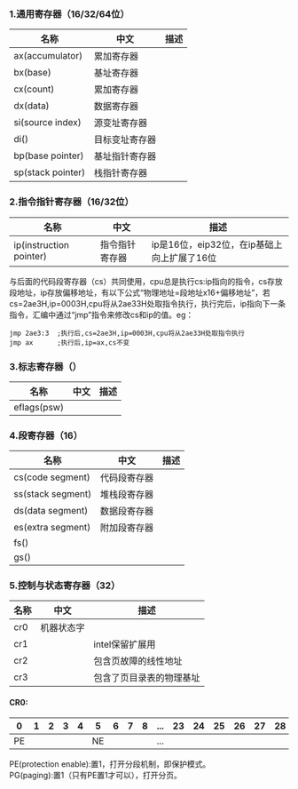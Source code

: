 ### 1.通用寄存器（16/32/64位）
|          名称      |     中文    | 描述 |
|-------------------|-------------|-----|
|ax(accumulator)    |  累加寄存器   |     |
|bx(base)           |  基址寄存器   |     |
|cx(count)          |  累加寄存器   |     |
|dx(data)           |  数据寄存器   |     |
|si(source index)   | 源变址寄存器  |      |
|di()               | 目标变址寄存器 |     |
|bp(base pointer)   | 基址指针寄存器 |     |
|sp(stack pointer)  | 栈指针寄存器   |     |

### 2.指令指针寄存器（16/32位）
|              名称      |     中文   |                  描述                      |
|-----------------------|------------|-------------------------------------------|
|ip(instruction pointer)|指令指针寄存器| ip是16位，eip32位，在ip基础上向上扩展了16位    |

与后面的代码段寄存器（cs）共同使用，cpu总是执行cs:ip指向的指令，cs存放段地址，ip存放偏移地址，有以下公式“物理地址=段地址x16+偏移地址”，若cs=2ae3H,ip=0003H,cpu将从2ae33H处取指令执行，执行完后，ip指向下一条指令，汇编中通过“jmp”指令来修改cs和ip的值。eg：        
```
jmp 2ae3:3  ;执行后,cs=2ae3H,ip=0003H,cpu将从2ae33H处取指令执行
jmp ax      ;执行后,ip=ax,cs不变
```

### 3.标志寄存器（）
|    名称    |   中文  | 描述 |
|-----------|---------|-----|
|eflags(psw)|         ||


### 4.段寄存器（16）
|         名称     |     中文    | 描述 |
|-----------------|-------------|-----|
|cs(code segment) | 代码段寄存器  |     |
|ss(stack segment) | 堆栈段寄存器 |     |
|ds(data segment) | 数据段寄存器  |     |
|es(extra segment) | 附加段寄存器 |     |
|fs() |||
|gs() |||

### 5.控制与状态寄存器（32）
|名称 |   中文   |         描述        |
|----|----------|--------------------|
|cr0 | 机器状态字 |                    |
|cr1 |          |intel保留扩展用       |
|cr2 |          |包含页故障的线性地址    |
|cr3 |          |包含了页目录表的物理基址|

#### CR0:
|0 |1 |2 |3 |4 |5 | 6| 7| 8|...|23|24|25|26|27|28|29|30|31|
|--|--|--|--|--|--|--|--|--|---|--|--|--|--|--|--|--|--|--|
|PE|  |  |  |  |NE|  |  |  |...|  |  |  |  |  |  |  |  |PG|

PE(protection enable):置1，打开分段机制，即保护模式。  
PG(paging):置1（只有PE置1才可以），打开分页。